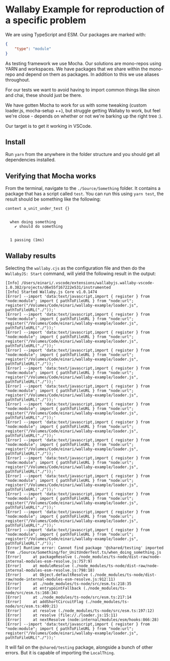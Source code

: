 # Wallaby Example for reproduction of a specific problem

We are using TypeScript and ESM. Our packages are marked with:

```json
{
    "type": "module"
}
```

As testing framework we use Mocha. Our solutions are mono-repos using YARN and workspaces.
We have packages that we share within the mono-repo and depend on them as packages.
In addition to this we use aliases throughout.

For our tests we want to avoid having to import common things like sinon and chai, these should
just be there.

We have gotten Mocha to work for us with some tweaking (custom loader.js, mocha-setup ++),
but struggle getting Wallaby to work, but feel we're close - depends on whether or not we're
barking up the right tree :).

Our target is to get it working in VSCode.

## Install

Run `yarn` from the anywhere in the folder structure and you should get all dependencies installed.

## Verifying that Mocha works

From the terminal, navigate to the `./Source/Something` folder. It contains a package that has a script called `test`.
You can run this using `yarn test`, the result should be something like the following:

```shell
context a_unit_under_test {}


  when doing something
    ✔ should do something


  1 passing (1ms)
```

## Wallaby results

Selecting the `wallaby.cjs` as the configuration file and then do the `WallabyJS: Start` command, will yield the following
result in the output:

```shell
‍​[Info]​ /Users/einari/.vscode/extensions/wallabyjs.wallaby-vscode-1.0.382/projects/d6e55f167222e531/instrumented
​[Info]​ Started Wallaby.js Core v1.0.1474
​​[Error] --import 'data:text/javascript,import { register } from "node:module"; import { pathToFileURL } from "node:url"; register("/Volumes/Code/einari/wallaby-example/loader.js", pathToFileURL("./"));'​​
​​[Error] --import 'data:text/javascript,import { register } from "node:module"; import { pathToFileURL } from "node:url"; register("/Volumes/Code/einari/wallaby-example/loader.js", pathToFileURL("./"));'​​
​​[Error] --import 'data:text/javascript,import { register } from "node:module"; import { pathToFileURL } from "node:url"; register("/Volumes/Code/einari/wallaby-example/loader.js", pathToFileURL("./"));'​​
​​[Error] --import 'data:text/javascript,import { register } from "node:module"; import { pathToFileURL } from "node:url"; register("/Volumes/Code/einari/wallaby-example/loader.js", pathToFileURL("./"));'​​
​​[Error] --import 'data:text/javascript,import { register } from "node:module"; import { pathToFileURL } from "node:url"; register("/Volumes/Code/einari/wallaby-example/loader.js", pathToFileURL("./"));'​​
​​[Error] --import 'data:text/javascript,import { register } from "node:module"; import { pathToFileURL } from "node:url"; register("/Volumes/Code/einari/wallaby-example/loader.js", pathToFileURL("./"));'​​
​​[Error] --import 'data:text/javascript,import { register } from "node:module"; import { pathToFileURL } from "node:url"; register("/Volumes/Code/einari/wallaby-example/loader.js", pathToFileURL("./"));'​​
​​[Error] --import 'data:text/javascript,import { register } from "node:module"; import { pathToFileURL } from "node:url"; register("/Volumes/Code/einari/wallaby-example/loader.js", pathToFileURL("./"));'​​
​​[Error] --import 'data:text/javascript,import { register } from "node:module"; import { pathToFileURL } from "node:url"; register("/Volumes/Code/einari/wallaby-example/loader.js", pathToFileURL("./"));'​​
​​[Error] --import 'data:text/javascript,import { register } from "node:module"; import { pathToFileURL } from "node:url"; register("/Volumes/Code/einari/wallaby-example/loader.js", pathToFileURL("./"));'​​
​​[Error] --import 'data:text/javascript,import { register } from "node:module"; import { pathToFileURL } from "node:url"; register("/Volumes/Code/einari/wallaby-example/loader.js", pathToFileURL("./"));'​​
​​[Error] --import 'data:text/javascript,import { register } from "node:module"; import { pathToFileURL } from "node:url"; register("/Volumes/Code/einari/wallaby-example/loader.js", pathToFileURL("./"));'​​
​​[Error] --import 'data:text/javascript,import { register } from "node:module"; import { pathToFileURL } from "node:url"; register("/Volumes/Code/einari/wallaby-example/loader.js", pathToFileURL("./"));'​​
​​[Error] --import 'data:text/javascript,import { register } from "node:module"; import { pathToFileURL } from "node:url"; register("/Volumes/Code/einari/wallaby-example/loader.js", pathToFileURL("./"));'​​
​​[Error] Runtime error: Cannot find package '@shared/testing' imported from ./Source/Something/for_UnitUnderTest.ts/when_doing_something.js​​
​​[Error]     at packageResolve (./node_modules/ts-node/dist-raw/node-internal-modules-esm-resolve.js:757:9)​​
​​[Error]     at moduleResolve (./node_modules/ts-node/dist-raw/node-internal-modules-esm-resolve.js:798:18)​​
​​[Error]     at Object.defaultResolve (./node_modules/ts-node/dist-raw/node-internal-modules-esm-resolve.js:912:11)​​
​​[Error]     at ./node_modules/ts-node/src/esm.ts:218:35​​
​​[Error]     at entrypointFallback (./node_modules/ts-node/src/esm.ts:168:34)​​
​​[Error]     at ./node_modules/ts-node/src/esm.ts:217:14​​
​​[Error]     at addShortCircuitFlag (./node_modules/ts-node/src/esm.ts:409:21)​​
​​[Error]     at resolve (./node_modules/ts-node/src/esm.ts:197:12)​​
​​[Error]     at resolve (file://./loader.js:15:11)​​
​​[Error]     at nextResolve (node:internal/modules/esm/hooks:866:28)​​
​​[Error] --import 'data:text/javascript,import { register } from "node:module"; import { pathToFileURL } from "node:url"; register("/Volumes/Code/einari/wallaby-example/loader.js", pathToFileURL("./"));'​​
```

It will fail on the `@shared/testing` package, alongside a bunch of other errors. But it is capable of importing the `LocalThing`.
